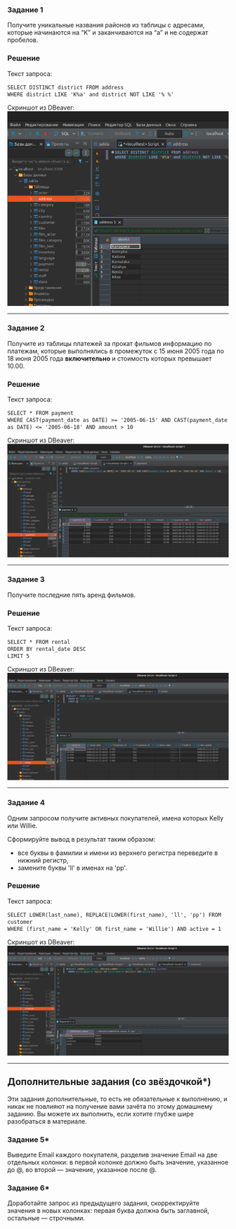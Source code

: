 ### Задание 1

Получите уникальные названия районов из таблицы с адресами, которые начинаются на “K” и заканчиваются на “a” и не содержат пробелов.

### Решение

Текст запроса:
```
SELECT DISTINCT district FROM address
WHERE district LIKE 'K%a' and district NOT LIKE '% %'
```
Скриншот из DBeaver:
![alt text](https://github.com/masterchoo495/SQL-1/blob/main/001.png)

---

### Задание 2

Получите из таблицы платежей за прокат фильмов информацию по платежам, которые выполнялись в промежуток с 15 июня 2005 года по 18 июня 2005 года **включительно** и стоимость которых превышает 10.00.

### Решение

Текст запроса:
```
SELECT * FROM payment
WHERE CAST(payment_date as DATE) >= '2005-06-15' AND CAST(payment_date as DATE) <= '2005-06-18' AND amount > 10
```

Скриншот из DBeaver:
![alt text](https://github.com/masterchoo495/SQL-1/blob/main/002.png)

---

### Задание 3

Получите последние пять аренд фильмов.

### Решение

Текст запроса:
```
SELECT * FROM rental
ORDER BY rental_date DESC
LIMIT 5
```

Скриншот из DBeaver:
![alt text](https://github.com/masterchoo495/SQL-1/blob/main/003.png)

---

### Задание 4

Одним запросом получите активных покупателей, имена которых Kelly или Willie. 

Сформируйте вывод в результат таким образом:
- все буквы в фамилии и имени из верхнего регистра переведите в нижний регистр,
- замените буквы 'll' в именах на 'pp'.

### Решение

Текст запроса:
```
SELECT LOWER(last_name), REPLACE(LOWER(first_name), 'll', 'pp') FROM customer
WHERE (first_name = 'Kelly' OR first_name = 'Willie') AND active = 1
```

Скриншот из DBeaver:
![alt text](https://github.com/masterchoo495/SQL-1/blob/main/004.png)

---

## Дополнительные задания (со звёздочкой*)
Эти задания дополнительные, то есть не обязательные к выполнению, и никак не повлияют на получение вами зачёта по этому домашнему заданию. Вы можете их выполнить, если хотите глубже шире разобраться в материале.

### Задание 5*

Выведите Email каждого покупателя, разделив значение Email на две отдельных колонки: в первой колонке должно быть значение, указанное до @, во второй — значение, указанное после @.

### Задание 6*

Доработайте запрос из предыдущего задания, скорректируйте значения в новых колонках: первая буква должна быть заглавной, остальные — строчными.
